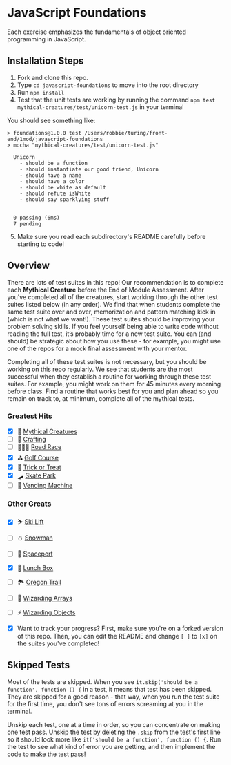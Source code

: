 # JavaScript Foundations

Each exercise emphasizes the fundamentals of object oriented programming in JavaScript.

## Installation Steps

1. Fork and clone this repo.
2. Type `cd javascript-foundations` to move into the root directory
3. Run `npm install`
4. Test that the unit tests are working by running the command `npm test mythical-creatures/test/unicorn-test.js` in your terminal

You should see something like:

```shell
> foundations@1.0.0 test /Users/robbie/turing/front-end/1mod/javascript-foundations
> mocha "mythical-creatures/test/unicorn-test.js"

  Unicorn
    - should be a function
    - should instantiate our good friend, Unicorn
    - should have a name
    - should have a color
    - should be white as default
    - should refute isWhite
    - should say sparklying stuff


  0 passing (6ms)
  7 pending
```
5. Make sure you read each subdirectory's README carefully before starting to code!

## Overview

There are lots of test suites in this repo! Our recommendation is to complete each **Mythical Creature** before the End of Module Assessment. After you've completed all of the creatures, start working through the other test suites listed below (in any order). We find that when students complete the same test suite over and over, memorization and pattern matching kick in (which is not what we want!). These test suites should be improving your problem solving skills. If you feel yourself being able to write code without reading the full test, it’s probably time for a new test suite. You can (and should) be strategic about how you use these - for example, you might use one of the repos for a mock final assessment with your mentor.

Completing all of these test suites is not necessary, but you should be working on this repo regularly. We see that students are the most successful when they establish a routine for working through these test suites. For example, you might work on them for 45 minutes every morning before class. Find a routine that works best for you and plan ahead so you remain on track to, at minimum, complete all of the mythical tests.

### Greatest Hits
- [x] 🧚 ‍[Mythical Creatures](./mythical-creatures)
- [ ] 🧶 [Crafting](./crafting)
- [ ] 🏃🏻‍♀️ [Road Race](./roadrace)
- [x] ⛳️ [Golf Course](./golf-course)
- [x] 🎃 [Trick or Treat](./trick-or-treat)
- [x] 🛹 [Skate Park](./skate-park)
- [ ] 🍫 [Vending Machine](./vending-machine)

### Other Greats
- [x] ⛷ [Ski Lift](./ski-lift)
- [ ] ⛄️ [Snowman](./do-you-wanna-build-a-snowman)
- [ ] 🚀 [Spaceport](./spaceport)
- [x] 🍔 [Lunch Box](./lunchbox)
- [ ] 🏞 [Oregon Trail](./oregon-trail)
- [ ] 🔮 [Wizarding Arrays](./wizarding-arrays)
- [ ] ⚡️ [Wizarding Objects](./wizarding-objects)

- [x] Want to track your progress? First, make sure you're on a forked version of this repo. Then, you can edit the README and change `[ ]` to `[x]` on the suites you've completed!

## Skipped Tests

Most of the tests are skipped. When you see `it.skip('should be a function', function () {` in a test, it means that test has been skipped. They are skipped for a good reason - that way, when you run the test suite for the first time, you don't see tons of errors screaming at you in the terminal.

Unskip each test, one at a time in order, so you can concentrate on making one test pass. Unskip the test by deleting the `.skip` from the test's first line so it should look more like `it('should be a function', function () {`. Run the test to see what kind of error you are getting, and then implement the code to make the test pass!

